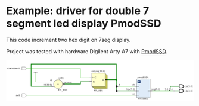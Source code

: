 # Example: driver for double 7 segment led display PmodSSD

This code increment two hex digit on 7seg display.

Project was tested with hardware Digilent Arty A7 with [PmodSSD](https://store.digilentinc.com/pmod-ssd-seven-segment-display/).

![Schematic](https://raw.githubusercontent.com/signalius/FPGA_Verilog_Examples/master/Example_7seg_led_display_PmodSSD/schematic.png)
  
